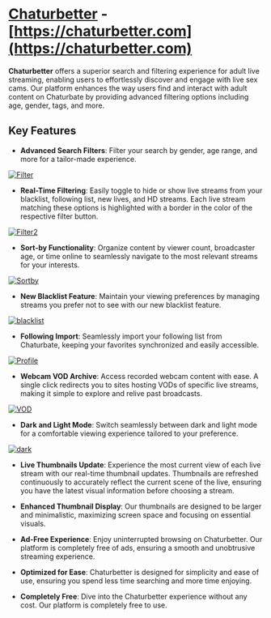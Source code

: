 # [Chaturbetter](https://chaturbetter.com) - [https://chaturbetter.com](https://chaturbetter.com)
**Chaturbetter** offers a superior search and filtering experience for adult live streaming, enabling users to effortlessly discover and engage with live sex cams. Our platform enhances the way users find and interact with adult content on Chaturbate by providing advanced filtering options including age, gender, tags, and more.

## Key Features

- **Advanced Search Filters**: Filter your search by gender, age range, and more for a tailor-made experience.
  
[![Filter](https://github.com/Chaturbetter/Chaturbetter/assets/102115247/653b08b4-33f9-4046-989d-4a9f076d924b)](https://chaturbetter.com)

- **Real-Time Filtering**: Easily toggle to hide or show live streams from your blacklist, following list, new lives, and HD streams. Each live stream matching these options is highlighted with a border in the color of the respective filter button.
  
[![Filter2](https://github.com/Chaturbetter/Chaturbetter/assets/102115247/e2a9151b-398a-45fe-86f9-bd639a491d32)](https://chaturbetter.com)

- **Sort-by Functionality**: Organize content by viewer count, broadcaster age, or time online to seamlessly navigate to the most relevant streams for your interests.
  
[![Sortby](https://github.com/Chaturbetter/Chaturbetter/assets/102115247/70b49c3d-37b9-4ff1-b0f9-8b63b506d88c)](https://chaturbetter.com)

- **New Blacklist Feature**: Maintain your viewing preferences by managing streams you prefer not to see with our new blacklist feature.
  
[![blacklist](https://github.com/Chaturbetter/Chaturbetter/assets/102115247/d63322f0-4025-4b33-8957-eca30517d506)](https://chaturbetter.com)

- **Following Import**: Seamlessly import your following list from Chaturbate, keeping your favorites synchronized and easily accessible.
  
[![Profile](https://github.com/Chaturbetter/Chaturbetter/assets/102115247/cc33de2c-8fee-4f2a-a955-0aab570c6e8a)](https://chaturbetter.com)

- **Webcam VOD Archive**: Access recorded webcam content with ease. A single click redirects you to sites hosting VODs of specific live streams, making it simple to explore and relive past broadcasts.
  
[![VOD](https://github.com/Chaturbetter/Chaturbetter/assets/102115247/a442413e-4806-43fa-b334-2ce66ae3b41f)](https://chaturbetter.com)

- **Dark and Light Mode**: Switch seamlessly between dark and light mode for a comfortable viewing experience tailored to your preference.

[![dark](https://github.com/Chaturbetter/Chaturbetter/assets/102115247/33baf62f-a30e-46f4-818e-2fbfa4a639f9)](https://chaturbetter.com)

- **Live Thumbnails Update**: Experience the most current view of each live stream with our real-time thumbnail updates. Thumbnails are refreshed continuously to accurately reflect the current scene of the live, ensuring you have the latest visual information before choosing a stream.

- **Enhanced Thumbnail Display**: Our thumbnails are designed to be larger and minimalistic, maximizing screen space and focusing on essential visuals.

- **Ad-Free Experience**: Enjoy uninterrupted browsing on Chaturbetter. Our platform is completely free of ads, ensuring a smooth and unobtrusive streaming experience.

- **Optimized for Ease**: Chaturbetter is designed for simplicity and ease of use, ensuring you spend less time searching and more time enjoying.

- **Completely Free**: Dive into the Chaturbetter experience without any cost. Our platform is completely free to use.
